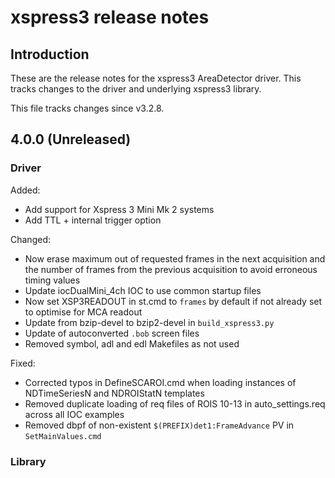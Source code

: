 xspress3 release notes
======================

Introduction
------------

These are the release notes for the xspress3 AreaDetector driver. This tracks
changes to the driver and underlying xspress3 library.

This file tracks changes since v3.2.8.

## __4.0.0 (Unreleased)__

### Driver

Added:

- Add support for Xspress 3 Mini Mk 2 systems
- Add TTL + internal trigger option

Changed:

- Now erase maximum out of requested frames in the next acquisition and the
  number of frames from the previous acquisition to avoid erroneous timing
  values
- Update iocDualMini_4ch IOC to use common startup files
- Now set XSP3READOUT in st.cmd to `frames` by default if not already set to
  optimise for MCA readout
- Update from bzip-devel to bzip2-devel in `build_xspress3.py`
- Update of autoconverted `.bob` screen files
- Removed symbol, adl and edl Makefiles as not used

Fixed:

- Corrected typos in DefineSCAROI.cmd when loading instances of NDTimeSeriesN
  and NDROIStatN templates
- Removed duplicate loading of req files of ROIS 10-13 in auto_settings.req
  across all IOC examples
- Removed dbpf of non-existent `$(PREFIX)det1:FrameAdvance` PV in
  `SetMainValues.cmd`

### Library

